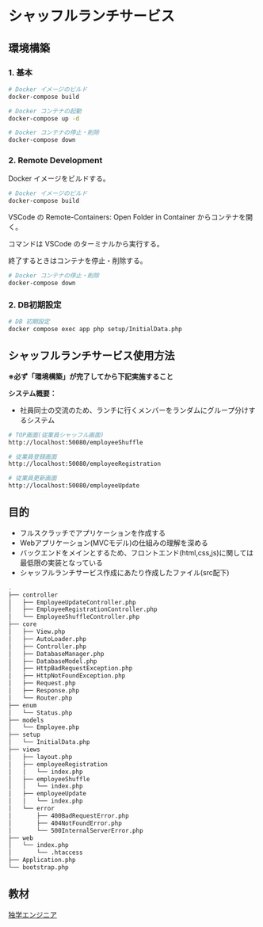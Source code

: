 # シャッフルランチサービス

## 環境構築

### 1. 基本

```bash
# Docker イメージのビルド
docker-compose build

# Docker コンテナの起動
docker-compose up -d

# Docker コンテナの停止・削除
docker-compose down
```
### 2. Remote Development

Docker イメージをビルドする。

```bash
# Docker イメージのビルド
docker-compose build
```

VSCode の Remote-Containers: Open Folder in Container からコンテナを開く。

コマンドは VSCode のターミナルから実行する。

終了するときはコンテナを停止・削除する。

```bash
# Docker コンテナの停止・削除
docker-compose down
```

### 2. DB初期設定

```bash
# DB 初期設定
docker compose exec app php setup/InitialData.php
```
## シャッフルランチサービス使用方法

**※必ず「環境構築」が完了してから下記実施すること**

**システム概要：**

* 社員同士の交流のため、ランチに行くメンバーをランダムにグループ分けするシステム

```bash
# TOP画面(従業員シャッフル画面)
http://localhost:50080/employeeShuffle

# 従業員登録画面
http://localhost:50080/employeeRegistration

# 従業員更新画面
http://localhost:50080/employeeUpdate
```

## 目的

* フルスクラッチでアプリケーションを作成する
* Webアプリケーション(MVCモデル)の仕組みの理解を深める
* バックエンドをメインとするため、フロントエンド(html,css,js)に関しては最低限の実装となっている
* シャッフルランチサービス作成にあたり作成したファイル(src配下)
```bash
.
├── controller
│   ├── EmployeeUpdateController.php
│   ├── EmployeeRegistrationController.php
│   └── EmployeeShuffleController.php
├── core
│   ├── View.php
│   ├── AutoLoader.php
│   ├── Controller.php
│   ├── DatabaseManager.php
│   ├── DatabaseModel.php
│   ├── HttpBadRequestException.php
│   ├── HttpNotFoundException.php
│   ├── Request.php
│   ├── Response.php
│   └── Router.php
├── enum
│   └── Status.php
├── models
│   └── Employee.php
├── setup
│   └── InitialData.php
├── views
│   ├── layout.php
│   ├── employeeRegistration
│   │   └── index.php
│   ├── employeeShuffle
│   │   └── index.php
│   ├── employeeUpdate
│   │   └── index.php
│   └── error
│       ├── 400BadRequestError.php
│       ├── 404NotFoundError.php
│       └── 500InternalServerError.php
├── web
│   └── index.php
│       └── .htaccess
├── Application.php
└── bootstrap.php
```

## 教材

[独学エンジニア](https://dokugaku-engineer.com/)
